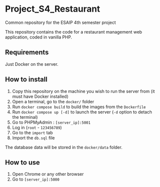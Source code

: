 # Project_S4_Restaurant

Common repository for the ESAIP 4th semester project

This repository contains the code for a restaurant management web application, coded in vanilla PHP.

## Requirements

Just Docker on the server.

## How to install

1. Copy this repository on the machine you wish to run the server from (it must have Docker installed)
1. Open a terminal, go to the `docker/` folder
1. Run `docker compose build` to build the images from the `Dockerfile`
1. Run `docker compose up [-d]` to launch the server (`-d` option to detach the terminal)
1. Go to PHPMyAdmin : `[server_ip]:5001`
1. Log in (`root` - `123456789`)
1. Go to the `import` tab
1. Import the `db.sql` file

The database data will be stored in the `docker/data` folder.

## How to use

1. Open Chrome or any other browser
1. Go to `[server_ip]:5000`

